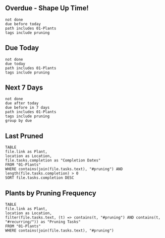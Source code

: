 ## Overdue - Shape Up Time!
```tasks
not done
due before today
path includes 01-Plants
tags include pruning
```

## Due Today
```tasks
not done
due today
path includes 01-Plants
tags include pruning
```

## Next 7 Days
```tasks
not done
due after today
due before in 7 days
path includes 01-Plants
tags include pruning
group by due
```

## Last Pruned
```dataview
TABLE
file.link as Plant,
location as Location,
file.tasks.completion as "Completion Dates"
FROM "01-Plants"
WHERE contains(join(file.tasks.text), "#pruning") AND length(file.tasks.completion) > 0
SORT file.tasks.completion DESC
```

## Plants by Pruning Frequency
```dataview
TABLE
file.link as Plant,
location as Location,
filter(file.tasks.text, (t) => contains(t, "#pruning") AND contains(t, "#recurring/")) as "Pruning Tasks"
FROM "01-Plants"
WHERE contains(join(file.tasks.text), "#pruning")
```
